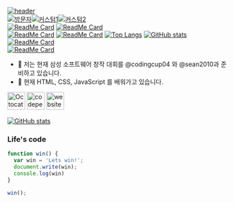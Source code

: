 [![header](https://capsule-render.vercel.app/api?type=wave&color=timeGradient&height=300&section=header&text=Hi%20There%20👋:&fontSize=90)](https://github.com/injoon5)<br>
[![방문자](https://gpvc.arturio.dev/injoon5)](https://GitHub.com/injoon5/)[![커스텀1](https://injoon5.github.io/Injoon5/badge/oijbadge.svg)](https://GitHub.com/injoon5/)[![커스텀2](https://injoon5.github.io/Injoon5/badge/oijbadge1.svg)](https://juniorsoftwarecup.com)<br>
[![ReadMe Card](https://github-readme-stats.vercel.app/api/pin/?username=injoon5&repo=injoonweb)](https://github.com/injoon5/injoonweb)
[![ReadMe Card](https://github-readme-stats.vercel.app/api/pin/?username=injoon5&repo=linkshortner)](https://github.com/injoon5/linkshortner)<br>
[![ReadMe Card](https://github-readme-stats.vercel.app/api/pin/?username=jusochang2020&repo=jusochang2020.github.io)](https://github.com/jusochang2020/jusochang2020.github.io)
[![ReadMe Card](https://github-readme-stats.vercel.app/api/pin/?username=yourls&repo=yourls)](https://github.com/yourls/yourls)
[![Top Langs](https://github-readme-stats.vercel.app/api/top-langs/?username=injoon5&layout=compact)](https://github.com/injoon5)
[![GitHub stats](https://github-readme-stats.vercel.app/api?username=injoon5&include_all_commits=True)](https://github.com/injoon5)
[![ReadMe Card](https://github-readme-stats.vercel.app/api/pin/?username=microsoft&repo=vscode)](https://github.com/microsoft/vscode)<br>
[![ReadMe Card](https://github-readme-stats.vercel.app/api/pin/?username=microsoft&repo=PowerToys)](https://github.com/microsoft/PowerToys)
- 🔭 저는 현재 삼성 소프트웨어 창작 대회를 @codingcup04 와 
     @sean2010과 준비하고 있습니다. 
- 🌱 현재 HTML, CSS, JavaScript 를 배워가고 있습니다.

[<img src='https://github.githubassets.com/images/icons/emoji/octocat.png' alt='Octocat' height='40'>](https://github.com/injoon5)  [<img src='https://cdn.jsdelivr.net/npm/simple-icons@3.0.1/icons/codepen.svg' alt='codepen' height='40'>](https://codepen.io/injoon5)  [<img src='https://cdn.jsdelivr.net/npm/simple-icons@3.0.1/icons/icloud.svg' alt='website' height='40'>](http://injoon5.ga)  

[![GitHub stats](https://github-readme-stats.vercel.app/api?username=injoon5&include_all_commits=True)](https://github.com/injoon5)



### Life's code

```javascript
function win() {
  var win = 'Lets win!';
  document.write(win);
  console.log(win)
}

win();
```


 

